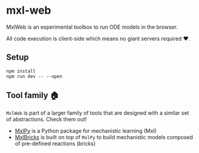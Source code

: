 # mxl-web

MxlWeb is an experimental toolbox to run ODE models in the browser.

All code execution is client-side which means no giant servers required ❤️.

## Setup

```
npm install
npm run dev -- --open
```


## Tool family 🏠

`MxlWeb` is part of a larger family of tools that are designed with a similar set of abstractions. Check them out!

- [MxlPy](https://github.com/Computational-Biology-Aachen/MxlPy) is a Python package for mechanistic learning (Mxl)
- [MxlBricks](https://github.com/Computational-Biology-Aachen/mxl-bricks) is built on top of `MxlPy` to build mechanistic models composed of pre-defined reactions (bricks)
